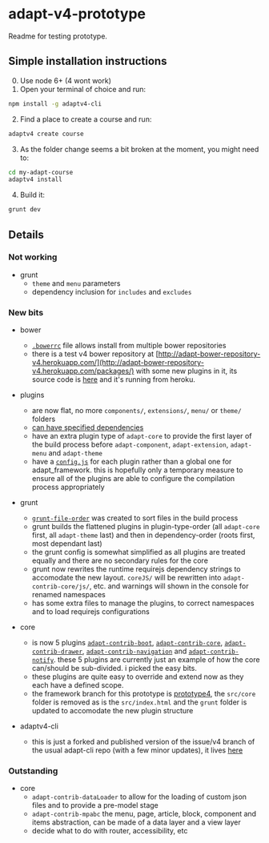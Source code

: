# adapt-v4-prototype
Readme for testing prototype.


## Simple installation instructions
0. Use node 6+ (4 wont work)  
1. Open your terminal of choice and run:
```bash
npm install -g adaptv4-cli
```
2. Find a place to create a course and run:
```bash
adaptv4 create course
```
3. As the folder change seems a bit broken at the moment, you might need to:
```bash
cd my-adapt-course
adaptv4 install
```
4. Build it:
```bash
grunt dev
```

## Details

### Not working
* grunt
  * ``theme`` and ``menu`` parameters 
  * dependency inclusion for ``includes`` and ``excludes``

### New bits
* bower
  * [``.bowerrc``](https://github.com/adaptlearning/adapt_framework/blob/prototype4/.bowerrc) file allows install from multiple bower repositories
  * there is a test v4 bower repository at [http://adapt-bower-repository-v4.herokuapp.com/](http://adapt-bower-repository-v4.herokuapp.com/packages/) with some new plugins in it, its source code is [here](https://github.com/oliverfoster/node-bower-server) and it's running from heroku.

* plugins
  * are now flat, no more ``components/``, ``extensions/``, ``menu/`` or ``theme/`` folders
  * [can have specified dependencies ](https://github.com/oliverfoster/adapt-contrib-navigation/blob/master/bower.json#L12)
  * have an extra plugin type of ``adapt-core`` to provide the first layer of the build process before ``adapt-component``, ``adapt-extension``, ``adapt-menu`` and ``adapt-theme``
  * have a [``config.js``](https://github.com/oliverfoster/adapt-contrib-boot/blob/master/config.js) for each plugin rather than a global one for adapt_framework. this is hopefully only a temporary measure to ensure all of the plugins are able to configure the compilation process appropriately

* grunt
  * [``grunt-file-order``](https://github.com/cgkineo/grunt-file-order) was created to sort files in the build process
  * grunt builds the flattened plugins in plugin-type-order (all ``adapt-core`` first, all ``adapt-theme`` last) and then in dependency-order (roots first, most dependant last)
  * the grunt config is somewhat simplified as all plugins are treated equally and there are no secondary rules for the core
  * grunt now rewrites the runtime requirejs dependency strings to accomodate the new layout. ``coreJS/`` will be rewritten into `adapt-contrib-core/js/`, etc. and warnings will shown in the console for renamed namespaces
  * has some extra files to manage the plugins, to correct namespaces and to load requirejs configurations

* core
  * is now 5 plugins [``adapt-contrib-boot``](https://github.com/oliverfoster/adapt-contrib-boot), [``adapt-contrib-core``](https://github.com/oliverfoster/adapt-contrib-core), [``adapt-contrib-drawer``](https://github.com/oliverfoster/adapt-contrib-drawer), [``adapt-contrib-navigation``](https://github.com/oliverfoster/adapt-contrib-navigation) and [``adapt-contrib-notify``](https://github.com/oliverfoster/adapt-contrib-notify). these 5 plugins are currently just an example of how the core can/should be sub-divided. i picked the easy bits.
  * these plugins are quite easy to override and extend now as they each have a defined scope.
  * the framework branch for this prototype is [prototype4](https://github.com/adaptlearning/adapt_framework/tree/prototype4), the ``src/core`` folder is removed as is the ``src/index.html`` and the ``grunt`` folder is updated to accomodate the new plugin structure

* adaptv4-cli
  * this is just a forked and published version of the issue/v4 branch of the usual adapt-cli repo (with a few minor updates), it lives [here](https://github.com/oliverfoster/adaptv4-cli)

### Outstanding
* core
  * ``adapt-contrib-dataLoader`` to allow for the loading of custom json files and to provide a pre-model stage
  * ``adapt-contrib-mpabc`` the menu, page, article, block, component and items abstraction, can be made of a data layer and a view layer
  * decide what to do with router, accessibility, etc
